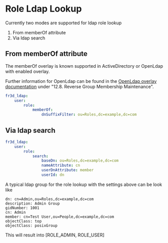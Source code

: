 Role Ldap Lookup
=====================

Currently two modes are supported for ldap role lookup

1. From memberOf attribute
2. Via ldap search


From memberOf attribute
-----------------------

The memberOf overlay is known supported in ActiveDirectory or OpenLdap with enabled overlay.

Further information for OpenLdap can be found in the [OpenLdap overlay documentation](http://www.openldap.org/doc/admin24/overlays.html) under "12.8. Reverse Group Membership Maintenance".


``` yaml
fr3d_ldap:  
    user:
        role:
            memberOf:
                dnSuffixFilter: ou=Roles,dc=example,dc=com
````


Via ldap search
-----------------------

``` yaml
fr3d_ldap:
    user:
        role:
            search:
                baseDn: ou=Roles,dc=example,dc=com
                nameAttribute: cn
                userDnAttribute: member
                userId: dn
````

A typical ldap group for the role lookup with the settings above can be look like
```
dn: cn=Admin,ou=Roles,dc=example,dc=com
description: Admin Group
gidNumber: 1001
cn: Admin
member: cn=Test User,ou=People,dc=example,dc=com
objectClass: top
objectClass: posixGroup
```

This will result into [ROLE_ADMIN, ROLE_USER]